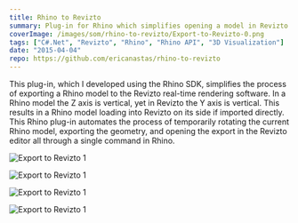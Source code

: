 ```yaml
---
title: Rhino to Revizto
summary: Plug-in for Rhino which simplifies opening a model in Revizto
coverImage: /images/som/rhino-to-revizto/Export-to-Revizto-0.png
tags: ["C#.Net", "Revizto", "Rhino", "Rhino API", "3D Visualization"]
date: "2015-04-04"
repo: https://github.com/ericanastas/rhino-to-revizto
---
```


This plug-in, which I developed using the Rhino SDK, simplifies the process of exporting a Rhino model to the Revizto real-time rendering software. In a Rhino model the Z axis is vertical, yet in Revizto the Y axis is vertical. This results in a Rhino model loading into Revizto on its side if imported directly. This Rhino plug-in automates the process of temporarily rotating the current Rhino model, exporting the geometry, and opening the export in the Revizto editor all through a single command in Rhino.

![Export to Revizto 1](/images/som/rhino-to-revizto/Export-to-Revizto-0.png)

![Export to Revizto 1](/images/som/rhino-to-revizto/Export-to-Revizto-1.png)

![Export to Revizto 1](/images/som/rhino-to-revizto/Export-to-Revizto-2.png)

![Export to Revizto 1](/images/som/rhino-to-revizto/Export-to-Revizto-3.png)
